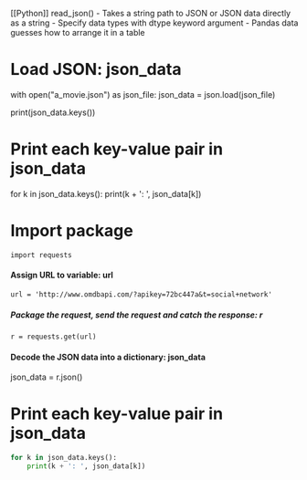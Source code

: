 [[Python]]
read_json()
	- Takes a string path to JSON or JSON data directly as a string
	- Specify data types with dtype keyword argument
	- Pandas data guesses how to arrange it in a table

# Load JSON: json_data
with open("a_movie.json") as json_file:
    json_data = json.load(json_file)
    
print(json_data.keys())
# Print each key-value pair in json_data
for k in json_data.keys():
    print(k + ': ', json_data[k])



# Import package
`import requests`
#### Assign URL to variable: url
`url = 'http://www.omdbapi.com/?apikey=72bc447a&t=social+network'`
##### Package the request, send the request and catch the response: r
`r = requests.get(url)`
#### Decode the JSON data into a dictionary: json_data
json_data = r.json()
# Print each key-value pair in json_data
```python
for k in json_data.keys():
    print(k + ': ', json_data[k])
```